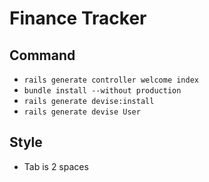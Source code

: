 # Finance Tracker

## Command
- `rails generate controller welcome index`
- `bundle install --without production`
- `rails generate devise:install`
- `rails generate devise User`

## Style
- Tab is 2 spaces




